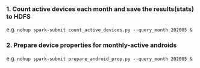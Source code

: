 ### 1. Count active devices each month and save the results(stats) to HDFS
e.g. `nohup spark-submit count_active_devices.py --query_month 202005 &`

### 2. Prepare device properties for monthly-active androids
e.g. `nohup spark-submit prepare_android_prop.py --query_month 202005 &`
